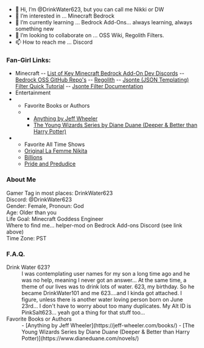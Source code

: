 - 👋 Hi, I’m @DrinkWater623, but you can call me Nikki or DW
- 👀 I’m interested in ... Minecraft Bedrock
- 🌱 I’m currently learning ... Bedrock Add-Ons... always learning, always something new
- 💞️ I’m looking to collaborate on ... OSS Wiki, Regolith Filters.  
- 📫 How to reach me ... Discord 

<!---
DrinkWater623/DrinkWater623 is a ✨ special ✨ repository because its `README.md` (this file) appears on your GitHub profile.
You can click the Preview link to take a look at your changes.
--->

### Fan-Girl Links:
- Minecraft
-- [List of Key Minecraft Bedrock Add-On Dev Discords](https://wiki.bedrock.dev/discord.html)
-- [Bedrock OSS GitHub Repo's](https://github.com/Bedrock-OSS)
-- [Regolith](https://bedrock-oss.github.io/regolith/)
-- [Jsonte (JSON Templating) Filter Quick Tutorial](https://mcdevkit.com/tutorial)
-- [Jsonte Filter Documentation](https://docs.mcdevkit.com/json-templating-engine/)
- Entertainment
- - Favorite Books or Authors
  - - [Anything by Jeff Wheeler](https://jeff-wheeler.com/books/)
    - [The Young Wizards Series by Diane Duane (Deeper & Better than Harry Potter)](https://www.dianeduane.com/novels/)
- - Favorite All Time Shows
  - [Original La Femme Nikita](https://www.imdb.com/title/tt0118379/)
  - [Billions](https://www.imdb.com/title/tt4270492/?ref_=fn_al_tt_1)
  - [Pride and Predudice](https://www.imdb.com/title/tt0112130/?ref_=fn_al_tt_2)
  
### About Me
Gamer Tag in most places: DrinkWater623
<br>Discord: @DrinkWater623
<br>Gender: Female, Pronoun: God
<br>Age: Older than you
<br>Life Goal: Minecraft Goddess Engineer
<br>Where to find me... helper-mod on Bedrock Add-ons Discord (see link above)
<br> Time Zone: PST

### F.A.Q.
<dl>
  <dt>Drink Water 623?</dt>
  <dd>I was contemplating user names for my son a long time ago and he was no help, meaning I never got an answer... At the same time, a theme of our lives was to drink lots of water. 623, my birthday. So he became DrinkWater101 and me 623....and I kinda got attached.  I figure, unless there is another water loving person born on June 23rd... I don't have to worry about too many duplicates.  My Alt ID is PinkSalt623... yeah got a thing for that stuff too...</dd>
  <dt>Favorite Books or Authors</dt>
  <dd>
  - [Anything by Jeff Wheeler](https://jeff-wheeler.com/books/)
  - [The Young Wizards Series by Diane Duane (Deeper & Better than Harry Potter)](https://www.dianeduane.com/novels/)
  </dd>
</dl>

